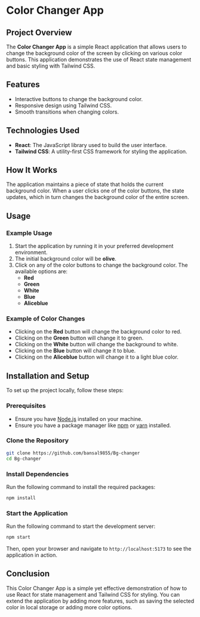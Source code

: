 

# Color Changer App

## Project Overview

The **Color Changer App** is a simple React application that allows users to change the background color of the screen by clicking on various color buttons. This application demonstrates the use of React state management and basic styling with Tailwind CSS.

## Features

- Interactive buttons to change the background color.
- Responsive design using Tailwind CSS.
- Smooth transitions when changing colors.

## Technologies Used

- **React**: The JavaScript library used to build the user interface.
- **Tailwind CSS**: A utility-first CSS framework for styling the application.

## How It Works

The application maintains a piece of state that holds the current background color. When a user clicks one of the color buttons, the state updates, which in turn changes the background color of the entire screen.

## Usage

### Example Usage

1. Start the application by running it in your preferred development environment.
2. The initial background color will be **olive**.
3. Click on any of the color buttons to change the background color. The available options are:
   - **Red**
   - **Green**
   - **White**
   - **Blue**
   - **Aliceblue**

### Example of Color Changes

- Clicking on the **Red** button will change the background color to red.
- Clicking on the **Green** button will change it to green.
- Clicking on the **White** button will change the background to white.
- Clicking on the **Blue** button will change it to blue.
- Clicking on the **Aliceblue** button will change it to a light blue color.

## Installation and Setup

To set up the project locally, follow these steps:

### Prerequisites

- Ensure you have [Node.js](https://nodejs.org/) installed on your machine.
- Ensure you have a package manager like [npm](https://www.npmjs.com/) or [yarn](https://yarnpkg.com/) installed.

### Clone the Repository

```bash
git clone https://github.com/bansal9855/Bg-changer
cd Bg-changer
```

### Install Dependencies

Run the following command to install the required packages:

```bash
npm install
```

### Start the Application

Run the following command to start the development server:

```bash
npm start
```

Then, open your browser and navigate to `http://localhost:5173` to see the application in action.

## Conclusion

This Color Changer App is a simple yet effective demonstration of how to use React for state management and Tailwind CSS for styling. You can extend the application by adding more features, such as saving the selected color in local storage or adding more color options.

